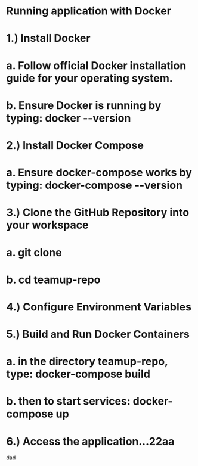 
# Running application with Docker

# 1.) Install Docker
#       a. Follow official Docker installation guide for your operating system.
#       b. Ensure Docker is running by typing: docker --version

# 2.) Install Docker Compose
#       a. Ensure docker-compose works by typing: docker-compose --version

# 3.) Clone the GitHub Repository into your workspace
#       a. git clone <url>
#       b. cd teamup-repo

# 4.) Configure Environment Variables

# 5.) Build and Run Docker Containers
#   a. in the directory teamup-repo, type: docker-compose build
#   b. then to start services: docker-compose up

# 6.) Access the application...22aa
dad